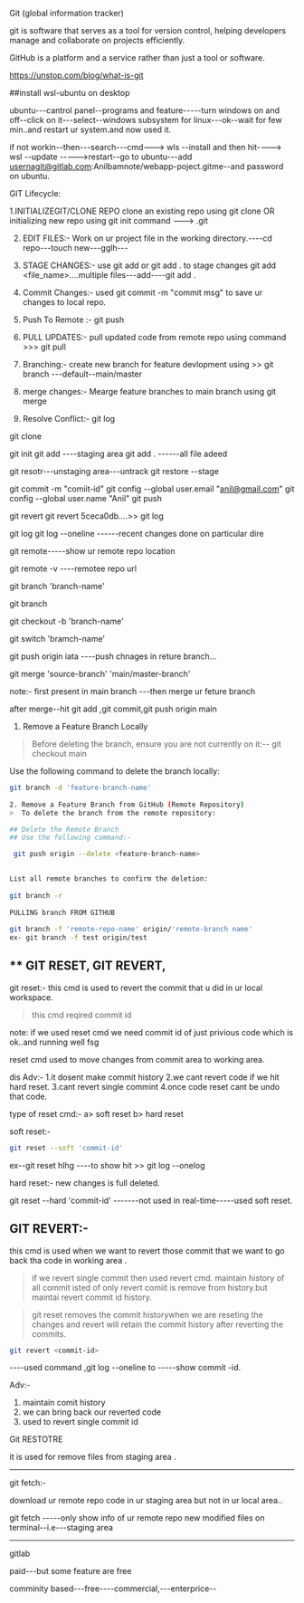 Git (global information tracker)

git is software that serves as a tool for version control, helping developers manage and collaborate on projects efficiently.

GitHub is a platform and a service rather than just a tool or software. 


https://unstop.com/blog/what-is-git

##install wsl-ubuntu on desktop

ubuntu---cantrol panel--programs and feature-----turn windows on and off--click on it---select--windows subsystem for linux---ok--wait for few min..and restart ur system.and now used it.


if not workin--then---search---cmd---> wls --install   and then hit----> wsl --update ----->restart--go to ubuntu---add usernagit@gitlab.com:Anilbamnote/webapp-poject.gitme--and password on ubuntu.


GIT Lifecycle:


1.INITIALIZEGIT/CLONE REPO
   clone an existing repo using git clone <repo-url>
   OR initializing new repo using git init command ---> .git
   
2. EDIT FILES:-
    Work on ur project file in the working directory.----cd repo---touch new---gglh---
    
3.  STAGE CHANGES:-
   use git add or git add . to stage changes  git add <file_name>....multiple files---add----git add .
   
4. Commit Changes:-
   used git commit -m "commit msg" to save ur changes to local repo.
   
5. Push To Remote :-
   git push
   
6. PULL UPDATES:-
    pull updated code from remote repo using command >>> git pull
    
7.  Branching:-
   create new branch for feature devlopment using >>  git branch <branch name>  ---default--main/master
   
8. merge changes:-
   Mearge feature branches to main branch using git merge
   
9. Resolve Conflict:-
    git log
    
     
git clone

git init
git add  ----staging area
git add .  ------all file adeed
   
git resotr---unstaging area---untrack
git restore --stage <file-name>

git commit -m "comiit-id"
git config --global user.email "anil@gmail.com"
git config --global user.name "Anil"
git push
   
git revert <commit id>
git revert 5ceca0db....>> git log <show commit id of privious code>

git log
git log --oneline  ------recent changes done on particular dire
   
git remote-----show ur remote repo location
   
git remote -v ----remotee repo url 
     
git branch 'branch-name'
     
git branch 
     
git checkout -b 'branch-name'
     
git switch 'bramch-name'
     
git push origin iata ----push chnages in reture branch...
     
git merge 'source-branch' 'main/master-branch'
     
note:- first present in main branch ---then merge ur feture branch
     
after merge--hit git add ,git commit,git push origin main
     
1. Remove a Feature Branch Locally
>  Before deleting the branch, ensure you are not currently on it:--
git checkout main
     
Use the following command to delete the branch locally:
     
```bash
git branch -d 'feature-branch-name'
      
2. Remove a Feature Branch from GitHub (Remote Repository)
>  To delete the branch from the remote repository:

## Delete the Remote Branch
## Use the following command:-

 git push origin --delete <feature-branch-name>

     
List all remote branches to confirm the deletion:
 
git branch -r
     
PULLING branch FROM GITHUB
   	
git branch -f 'remote-repo-name' origin/'remote-branch name'
ex- git branch -f test origin/test
```
   	
   	  
     
** GIT RESET, GIT REVERT,
-------------------------------------- 
    
git reset:- this cmd is used to revert the commit that u did in ur local workspace.

>this cmd reqired commit id
    
note: if we used reset cmd we need commit id of just privious code which is ok..and running well fsg
    
reset cmd used to move changes from commit area to working area.

dis Adv:-
1.it dosent make commit history
2.we cant revert code if we hit hard reset.
3.cant revert single commint
4.once code reset cant be undo that code.
   
type of reset cmd:-
a> soft reset
b> hard reset
    
soft reset:-
```bash
git reset --soft 'commit-id'
```
 
ex--git reset  hlhg  ----to show hit >> git log --onelog
 
hard reset:- new changes  is full deleted.
 
git reset --hard 'commit-id' -------not used in real-time-----used soft reset.

 
 
GIT REVERT:-
---------------------

 this cmd is used when  we want to revert those commit that we want to go back tha code in working area .
 
 
> if we revert single commit then used revert cmd.
 maintain history of all commit isted of only revert comiit is remove from history.but maintai revert commit id history.
 
>  git reset removes the commit historywhen we are reseting the changes and revert will retain the commit history after reverting the commits.
 
```bash
git revert <commit-id> 
```

----used command ,git log --oneline  to -----show commit -id.
 
Adv:-
 1. maintain comit history
 2. we can bring back our reverted code
 3. used to revert single commit id
 
 
Git RESTOTRE
 
 it is used for remove files from staging area .
 
-------------------------------------------------------------------------------------------------------
 
git fetch:-
 
 download ur remote repo code in ur staging area but not in ur local area..
 
 git fetch -----only show info of ur remote repo new modified files on terminal--i.e---staging area 
 
 -------------------------------------------------------
gitlab
 
 paid---but some feature are free
 
 
 comminity based---free----commercial,---enterprice--